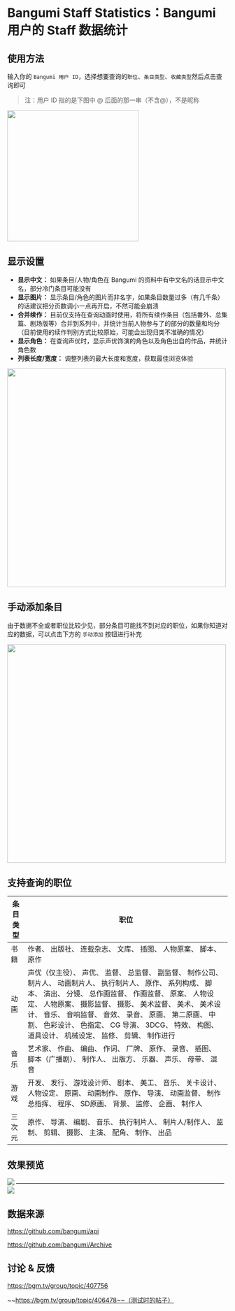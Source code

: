 # Bangumi Staff Statistics：Bangumi 用户的 Staff 数据统计

## 使用方法

输入你的 `Bangumi 用户 ID`，选择想要查询的`职位`、`条目类型`、`收藏类型`然后点击查询即可

>注：用户 ID 指的是下图中 @ 后面的那一串（不含@），不是昵称

<img src="/user_name.jpg" style="width:300px;"/>

## 显示设置

- **显示中文：** 如果条目/人物/角色在 Bangumi 的资料中有中文名的话显示中文名，部分冷门条目可能没有
- **显示图片：** 显示条目/角色的图片而非名字，如果条目数量过多（有几千条）的话建议把分页数调小一点再开启，不然可能会崩溃
- **合并续作：** 目前仅支持在查询动画时使用，将所有续作条目（包括番外、总集篇、剧场版等）合并到系列中，并统计当前人物参与了的部分的数量和均分（目前使用的续作判别方式比较原始，可能会出现归类不准确的情况）
- **显示角色：** 在查询声优时，显示声优饰演的角色以及角色出自的作品，并统计角色数
- **列表长度/宽度：** 调整列表的最大长度和宽度，获取最佳浏览体验

<img src="/setting.png" style="width:500px;"/>

## 手动添加条目

由于数据不全或者职位比较少见，部分条目可能找不到对应的职位，如果你知道对应的数据，可以点击下方的 `手动添加` 按钮进行补充

<img src="/manual_input.png" style="width:500px;"/>

## 支持查询的职位

| 条目类型 | 职位           |
|----------|----------------|
| 书籍     | 作者、 出版社、 连载杂志、 文库、 插图、 人物原案、 脚本、 原作 |
| 动画     | 声优（仅主役）、 声优、 监督、 总监督、 副监督、 制作公司、 制片人、 动画制片人、 执行制片人、 原作、 系列构成、 脚本、 演出、 分镜、 总作画监督、 作画监督、 原案、 人物设定、 人物原案、 摄影监督、 摄影、 美术监督、 美术、 美术设计、 音乐、 音响监督、 音效、 录音、 原画、 第二原画、 中割、 色彩设计、 色指定、 CG 导演、 3DCG、 特效、 构图、 道具设计、 机械设定、 监修、 剪辑、 制作进行 |
| 音乐     | 艺术家、 作曲、 编曲、 作词、 厂牌、 原作、 录音、 插图、 脚本（广播剧）、 制作人、 出版方、 乐器、 声乐、 母带、 混音 |
| 游戏     | 开发、 发行、 游戏设计师、 剧本、 美工、 音乐、 关卡设计、 人物设定、 原画、 动画制作、 原作、 导演、 动画监督、 制作总指挥、 程序、 SD原画、 背景、 监修、 企画、 制作人 |
| 三次元   | 原作、 导演、 编剧、 音乐、 执行制片人、 制片人/制作人、 监制、 剪辑、 摄影、 主演、 配角、 制作、 出品 |


## 效果预览

![](/preview1.png)
——————————————————————————————————
![](/preview2.png)

## 数据来源

https://github.com/bangumi/api

https://github.com/bangumi/Archive

## 讨论 & 反馈

https://bgm.tv/group/topic/407756

~~https://bgm.tv/group/topic/406478~~（测试时的帖子）